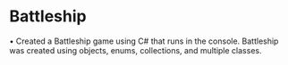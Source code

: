 # Battleship

•	Created a Battleship game using C# that runs in the console. Battleship was created using objects, enums, collections, and multiple classes.
